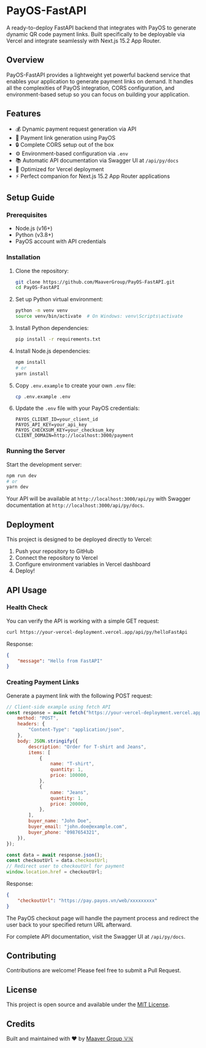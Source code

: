# PayOS-FastAPI

A ready-to-deploy FastAPI backend that integrates with PayOS to generate dynamic QR code payment links. Built specifically to be deployable via Vercel and integrate seamlessly with Next.js 15.2 App Router.

## Overview

PayOS-FastAPI provides a lightweight yet powerful backend service that enables your application to generate payment links on demand. It handles all the complexities of PayOS integration, CORS configuration, and environment-based setup so you can focus on building your application.

## Features

-   💰 Dynamic payment request generation via API
-   🔗 Payment link generation using PayOS
-   🔒 Complete CORS setup out of the box
-   ⚙️ Environment-based configuration via `.env`
-   📚 Automatic API documentation via Swagger UI at `/api/py/docs`
-   🚀 Optimized for Vercel deployment
-   ⚡ Perfect companion for Next.js 15.2 App Router applications

## Setup Guide

### Prerequisites

-   Node.js (v16+)
-   Python (v3.8+)
-   PayOS account with API credentials

### Installation

1. Clone the repository:

    ```bash
    git clone https://github.com/MaaverGroup/PayOS-FastAPI.git
    cd PayOS-FastAPI
    ```

2. Set up Python virtual environment:

    ```bash
    python -m venv venv
    source venv/bin/activate  # On Windows: venv\Scripts\activate
    ```

3. Install Python dependencies:

    ```bash
    pip install -r requirements.txt
    ```

4. Install Node.js dependencies:

    ```bash
    npm install
    # or
    yarn install
    ```

5. Copy `.env.example` to create your own `.env` file:

    ```bash
    cp .env.example .env
    ```

6. Update the `.env` file with your PayOS credentials:
    ```
    PAYOS_CLIENT_ID=your_client_id
    PAYOS_API_KEY=your_api_key
    PAYOS_CHECKSUM_KEY=your_checksum_key
    CLIENT_DOMAIN=http://localhost:3000/payment
    ```

### Running the Server

Start the development server:

```bash
npm run dev
# or
yarn dev
```

Your API will be available at `http://localhost:3000/api/py` with Swagger documentation at `http://localhost:3000/api/py/docs`.

## Deployment

This project is designed to be deployed directly to Vercel:

1. Push your repository to GitHub
2. Connect the repository to Vercel
3. Configure environment variables in Vercel dashboard
4. Deploy!

## API Usage

### Health Check

You can verify the API is working with a simple GET request:

```bash
curl https://your-vercel-deployment.vercel.app/api/py/helloFastApi
```

Response:

```json
{
    "message": "Hello from FastAPI"
}
```

### Creating Payment Links

Generate a payment link with the following POST request:

```javascript
// Client-side example using fetch API
const response = await fetch("https://your-vercel-deployment.vercel.app/api/py/create-payment-link", {
    method: "POST",
    headers: {
        "Content-Type": "application/json",
    },
    body: JSON.stringify({
        description: "Order for T-shirt and Jeans",
        items: [
            {
                name: "T-shirt",
                quantity: 1,
                price: 100000,
            },
            {
                name: "Jeans",
                quantity: 1,
                price: 200000,
            },
        ],
        buyer_name: "John Doe",
        buyer_email: "john.doe@example.com",
        buyer_phone: "0987654321",
    }),
});

const data = await response.json();
const checkoutUrl = data.checkoutUrl;
// Redirect user to checkoutUrl for payment
window.location.href = checkoutUrl;
```

Response:

```json
{
    "checkoutUrl": "https://pay.payos.vn/web/xxxxxxxxx"
}
```

The PayOS checkout page will handle the payment process and redirect the user back to your specified return URL afterward.

For complete API documentation, visit the Swagger UI at `/api/py/docs`.

## Contributing

Contributions are welcome! Please feel free to submit a Pull Request.

## License

This project is open source and available under the [MIT License](LICENSE).

## Credits

Built and maintained with ❤️ by [Maaver Group 🇻🇳](https://github.com/MaaverGroup)
